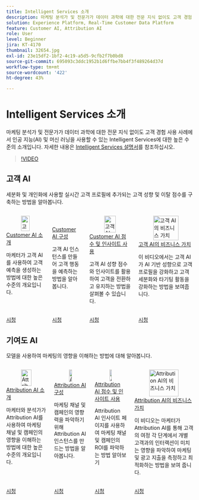 ```yaml
---
title: Intelligent Services 소개
description: 마케팅 분석가 및 전문가가 데이터 과학에 대한 전문 지식 없이도 고객 경험 사용 사례에서 인공 지능(AI) 및 머신 러닝을 사용할 수 있는 인텔리전트 서비스에 대한 높은 수준의 소개입니다.
solution: Experience Platform, Real-Time Customer Data Platform
feature: Customer AI, Attribution AI
role: User
level: Beginner
jira: KT-4170
thumbnail: 32654.jpg
exl-id: 23e15df2-1bf2-4c19-a5d5-9cfb2f7b0bd8
source-git-commit: 695093c3ddc1952b1d6ffbe7bb4f3f489264d37d
workflow-type: tm+mt
source-wordcount: '422'
ht-degree: 43%

---
```


# Intelligent Services 소개

마케팅 분석가 및 전문가가 데이터 과학에 대한 전문 지식 없이도 고객 경험 사용 사례에서 인공 지능(AI) 및 머신 러닝을 사용할 수 있는 Intelligent Services에 대한 높은 수준의 소개입니다. 자세한 내용은 [Intelligent Services 설명서](https://experienceleague.adobe.com/docs/experience-platform/intelligent-services/home.html?lang=ko)를 참조하십시오.

>[!VIDEO](https://video.tv.adobe.com/v/36615?learn=on&enablevpops&captions=kor)

## 고객 AI

세분화 및 개인화에 사용할 실시간 고객 프로필에 추가되는 고객 성향 및 이탈 점수를 구축하는 방법을 알아봅니다.

<!-- CARDS
{cta=Watch}
* introduction-to-customer-ai.md
* configure-customer-ai.md
* use-customer-ai-scores-and-insights.md
* business-value-of-customer-ai.md
-->
<!-- START CARDS HTML - DO NOT MODIFY BY HAND -->
<div class="columns">
    <div class="column is-half-tablet is-half-desktop is-one-third-widescreen" aria-label="Introduction to Customer AI">
        <div class="card" style="height: 100%; display: flex; flex-direction: column; height: 100%;">
            <div class="card-image">
                <figure class="image x-is-16by9">
                    <a href="introduction-to-customer-ai.md" title="고객 AI 소개" target="_blank" rel="referrer">
                        <img class="is-bordered-r-small" src="https://video.tv.adobe.com/v/36519?format=jpeg&nocache=1740250112240&captions=kor" alt="고객 AI 소개"
                             style="width: 100%; aspect-ratio: 16 / 9; object-fit: cover; overflow: hidden; display: block; margin: auto;">
                    </a>
                </figure>
            </div>
            <div class="card-content is-padded-small" style="display: flex; flex-direction: column; flex-grow: 1; justify-content: space-between;">
                <div class="top-card-content">
                    <p class="headline is-size-6 has-text-weight-bold">
                        <a href="introduction-to-customer-ai.md" target="_blank" rel="referrer" title="고객 AI 소개">Customer AI 소개</a>
                    </p>
                    <p class="is-size-6">마케터가 고객 AI를 사용하여 고객 예측을 생성하는 방법에 대한 높은 수준의 개요입니다.</p>
                </div>
                <a href="introduction-to-customer-ai.md" target="_blank" rel="referrer" class="spectrum-Button spectrum-Button--outline spectrum-Button--primary spectrum-Button--sizeM" style="align-self: flex-start; margin-top: 1rem;">
                    <span class="spectrum-Button-label has-no-wrap has-text-weight-bold">시청</span>
                </a>
            </div>
        </div>
    </div>
    <div class="column is-half-tablet is-half-desktop is-one-third-widescreen" aria-label="Configure Customer AI">
        <div class="card" style="height: 100%; display: flex; flex-direction: column; height: 100%;">
            <div class="card-image">
                <figure class="image x-is-16by9">
                    <a href="configure-customer-ai.md" title="고객 AI 구성" target="_blank" rel="referrer">
                        <img class="is-bordered-r-small" src="https://video.tv.adobe.com/v/36614?format=jpeg&nocache=1740250112226&captions=kor" alt="고객 AI 구성"
                             style="width: 100%; aspect-ratio: 16 / 9; object-fit: cover; overflow: hidden; display: block; margin: auto;">
                    </a>
                </figure>
            </div>
            <div class="card-content is-padded-small" style="display: flex; flex-direction: column; flex-grow: 1; justify-content: space-between;">
                <div class="top-card-content">
                    <p class="headline is-size-6 has-text-weight-bold">
                        <a href="configure-customer-ai.md" target="_blank" rel="referrer" title="고객 AI 구성">Customer AI 구성</a>
                    </p>
                    <p class="is-size-6">고객 AI 인스턴스를 만들어 고객 행동을 예측하는 방법을 알아봅니다.</p>
                </div>
                <a href="configure-customer-ai.md" target="_blank" rel="referrer" class="spectrum-Button spectrum-Button--outline spectrum-Button--primary spectrum-Button--sizeM" style="align-self: flex-start; margin-top: 1rem;">
                    <span class="spectrum-Button-label has-no-wrap has-text-weight-bold">시청</span>
                </a>
            </div>
        </div>
    </div>
    <div class="column is-half-tablet is-half-desktop is-one-third-widescreen" aria-label="Use Customer AI Scores and Insights">
        <div class="card" style="height: 100%; display: flex; flex-direction: column; height: 100%;">
            <div class="card-image">
                <figure class="image x-is-16by9">
                    <a href="use-customer-ai-scores-and-insights.md" title="고객 AI 스코어 및 인사이트 사용" target="_blank" rel="referrer">
                        <img class="is-bordered-r-small" src="https://video.tv.adobe.com/v/36613?format=jpeg&nocache=1740250112262&captions=kor" alt="고객 AI 스코어 및 인사이트 사용"
                             style="width: 100%; aspect-ratio: 16 / 9; object-fit: cover; overflow: hidden; display: block; margin: auto;">
                    </a>
                </figure>
            </div>
            <div class="card-content is-padded-small" style="display: flex; flex-direction: column; flex-grow: 1; justify-content: space-between;">
                <div class="top-card-content">
                    <p class="headline is-size-6 has-text-weight-bold">
                        <a href="use-customer-ai-scores-and-insights.md" target="_blank" rel="referrer" title="고객 AI 스코어 및 인사이트 사용">Customer AI 점수 및 인사이트 사용</a>
                    </p>
                    <p class="is-size-6">고객 AI 성향 점수와 인사이트를 활용하여 고객을 전환하고 유지하는 방법을 살펴볼 수 있습니다.</p>
                </div>
                <a href="use-customer-ai-scores-and-insights.md" target="_blank" rel="referrer" class="spectrum-Button spectrum-Button--outline spectrum-Button--primary spectrum-Button--sizeM" style="align-self: flex-start; margin-top: 1rem;">
                    <span class="spectrum-Button-label has-no-wrap has-text-weight-bold">시청</span>
                </a>
            </div>
        </div>
    </div>
    <div class="column is-half-tablet is-half-desktop is-one-third-widescreen" aria-label="Business Value of Customer AI">
        <div class="card" style="height: 100%; display: flex; flex-direction: column; height: 100%;">
            <div class="card-image">
                <figure class="image x-is-16by9">
                    <a href="business-value-of-customer-ai.md" title="고객 AI의 비즈니스 가치" target="_blank" rel="referrer">
                        <img class="is-bordered-r-small" src="https://video.tv.adobe.com/v/328479?format=jpeg&nocache=1740250112251&captions=kor" alt="고객 AI의 비즈니스 가치"
                             style="width: 100%; aspect-ratio: 16 / 9; object-fit: cover; overflow: hidden; display: block; margin: auto;">
                    </a>
                </figure>
            </div>
            <div class="card-content is-padded-small" style="display: flex; flex-direction: column; flex-grow: 1; justify-content: space-between;">
                <div class="top-card-content">
                    <p class="headline is-size-6 has-text-weight-bold">
                        <a href="business-value-of-customer-ai.md" target="_blank" rel="referrer" title="고객 AI의 비즈니스 가치">고객 AI의 비즈니스 가치</a>
                    </p>
                    <p class="is-size-6">이 비디오에서는 고객 AI가 AI 기반 성향으로 고객 프로필을 강화하고 고객 세분화와 타기팅 활동을 강화하는 방법을 보여줍니다.</p>
                </div>
                <a href="business-value-of-customer-ai.md" target="_blank" rel="referrer" class="spectrum-Button spectrum-Button--outline spectrum-Button--primary spectrum-Button--sizeM" style="align-self: flex-start; margin-top: 1rem;">
                    <span class="spectrum-Button-label has-no-wrap has-text-weight-bold">시청</span>
                </a>
            </div>
        </div>
    </div>
</div>
<!-- END CARDS HTML - DO NOT MODIFY BY HAND -->

## 기여도 AI

모델을 사용하여 마케팅의 영향을 이해하는 방법에 대해 알아봅니다.

<!-- CARDS
{cta=Watch}
* introduction-to-attribution-ai.md
* configure-attribution-ai.md
* use-attribution-ai-scores-and-insights.md
* business-value-of-attribution-ai.md
-->
<!-- START CARDS HTML - DO NOT MODIFY BY HAND -->
<div class="columns">
    <div class="column is-half-tablet is-half-desktop is-one-third-widescreen" aria-label="Introduction to Attribution AI">
        <div class="card" style="height: 100%; display: flex; flex-direction: column; height: 100%;">
            <div class="card-image">
                <figure class="image x-is-16by9">
                    <a href="introduction-to-attribution-ai.md" title="Attribution AI 소개" target="_blank" rel="referrer">
                        <img class="is-bordered-r-small" src="https://video.tv.adobe.com/v/36606?format=jpeg&nocache=1740250113366&captions=kor" alt="Attribution AI 소개"
                             style="width: 100%; aspect-ratio: 16 / 9; object-fit: cover; overflow: hidden; display: block; margin: auto;">
                    </a>
                </figure>
            </div>
            <div class="card-content is-padded-small" style="display: flex; flex-direction: column; flex-grow: 1; justify-content: space-between;">
                <div class="top-card-content">
                    <p class="headline is-size-6 has-text-weight-bold">
                        <a href="introduction-to-attribution-ai.md" target="_blank" rel="referrer" title="Attribution AI 소개">Attribution AI 소개</a>
                    </p>
                    <p class="is-size-6">마케터와 분석가가 Attribution AI를 사용하여 마케팅 채널 및 캠페인의 영향을 이해하는 방법에 대한 높은 수준의 개요입니다.</p>
                </div>
                <a href="introduction-to-attribution-ai.md" target="_blank" rel="referrer" class="spectrum-Button spectrum-Button--outline spectrum-Button--primary spectrum-Button--sizeM" style="align-self: flex-start; margin-top: 1rem;">
                    <span class="spectrum-Button-label has-no-wrap has-text-weight-bold">시청</span>
                </a>
            </div>
        </div>
    </div>
    <div class="column is-half-tablet is-half-desktop is-one-third-widescreen" aria-label="Configure Attribution AI">
        <div class="card" style="height: 100%; display: flex; flex-direction: column; height: 100%;">
            <div class="card-image">
                <figure class="image x-is-16by9">
                    <a href="configure-attribution-ai.md" title="Attribution AI 구성" target="_blank" rel="referrer">
                        <img class="is-bordered-r-small" src="https://video.tv.adobe.com/v/36612?format=jpeg&nocache=1740250113378&captions=kor" alt="Attribution AI 구성"
                             style="width: 100%; aspect-ratio: 16 / 9; object-fit: cover; overflow: hidden; display: block; margin: auto;">
                    </a>
                </figure>
            </div>
            <div class="card-content is-padded-small" style="display: flex; flex-direction: column; flex-grow: 1; justify-content: space-between;">
                <div class="top-card-content">
                    <p class="headline is-size-6 has-text-weight-bold">
                        <a href="configure-attribution-ai.md" target="_blank" rel="referrer" title="Attribution AI 구성">Attribution AI 구성</a>
                    </p>
                    <p class="is-size-6">마케팅 채널 및 캠페인의 영향력을 파악하기 위해 Attribution AI 인스턴스를 만드는 방법을 알아봅니다.</p>
                </div>
                <a href="configure-attribution-ai.md" target="_blank" rel="referrer" class="spectrum-Button spectrum-Button--outline spectrum-Button--primary spectrum-Button--sizeM" style="align-self: flex-start; margin-top: 1rem;">
                    <span class="spectrum-Button-label has-no-wrap has-text-weight-bold">시청</span>
                </a>
            </div>
        </div>
    </div>
    <div class="column is-half-tablet is-half-desktop is-one-third-widescreen" aria-label="Use Attribution AI Scores and Insights">
        <div class="card" style="height: 100%; display: flex; flex-direction: column; height: 100%;">
            <div class="card-image">
                <figure class="image x-is-16by9">
                    <a href="use-attribution-ai-scores-and-insights.md" title="Attribution AI 스코어 및 인사이트 사용" target="_blank" rel="referrer">
                        <img class="is-bordered-r-small" src="https://video.tv.adobe.com/v/345103?format=jpeg&nocache=1740250113402&captions=kor" alt="Attribution AI 스코어 및 인사이트 사용"
                             style="width: 100%; aspect-ratio: 16 / 9; object-fit: cover; overflow: hidden; display: block; margin: auto;">
                    </a>
                </figure>
            </div>
            <div class="card-content is-padded-small" style="display: flex; flex-direction: column; flex-grow: 1; justify-content: space-between;">
                <div class="top-card-content">
                    <p class="headline is-size-6 has-text-weight-bold">
                        <a href="use-attribution-ai-scores-and-insights.md" target="_blank" rel="referrer" title="Attribution AI 스코어 및 인사이트 사용">Attribution AI 점수 및 인사이트 사용</a>
                    </p>
                    <p class="is-size-6">Attribution AI 인사이트 페이지를 사용하여 마케팅 채널 및 캠페인의 ROI를 파악하는 방법 알아보기</p>
                </div>
                <a href="use-attribution-ai-scores-and-insights.md" target="_blank" rel="referrer" class="spectrum-Button spectrum-Button--outline spectrum-Button--primary spectrum-Button--sizeM" style="align-self: flex-start; margin-top: 1rem;">
                    <span class="spectrum-Button-label has-no-wrap has-text-weight-bold">시청</span>
                </a>
            </div>
        </div>
    </div>
    <div class="column is-half-tablet is-half-desktop is-one-third-widescreen" aria-label="Business Value of Attribution AI">
        <div class="card" style="height: 100%; display: flex; flex-direction: column; height: 100%;">
            <div class="card-image">
                <figure class="image x-is-16by9">
                    <a href="business-value-of-attribution-ai.md" title="Attribution AI의 비즈니스 가치" target="_blank" rel="referrer">
                        <img class="is-bordered-r-small" src="https://video.tv.adobe.com/v/328470?format=jpeg&nocache=1740250113390&captions=kor" alt="Attribution AI의 비즈니스 가치"
                             style="width: 100%; aspect-ratio: 16 / 9; object-fit: cover; overflow: hidden; display: block; margin: auto;">
                    </a>
                </figure>
            </div>
            <div class="card-content is-padded-small" style="display: flex; flex-direction: column; flex-grow: 1; justify-content: space-between;">
                <div class="top-card-content">
                    <p class="headline is-size-6 has-text-weight-bold">
                        <a href="business-value-of-attribution-ai.md" target="_blank" rel="referrer" title="Attribution AI의 비즈니스 가치">Attribution AI의 비즈니스 가치</a>
                    </p>
                    <p class="is-size-6">이 비디오는 마케터가 Attribution AI를 통해 고객의 여정 각 단계에서 개별 고객과의 인터랙션이 미치는 영향을 파악하여 마케팅 및 광고 지출을 측정하고 최적화하는 방법을 보여 줍니다.</p>
                </div>
                <a href="business-value-of-attribution-ai.md" target="_blank" rel="referrer" class="spectrum-Button spectrum-Button--outline spectrum-Button--primary spectrum-Button--sizeM" style="align-self: flex-start; margin-top: 1rem;">
                    <span class="spectrum-Button-label has-no-wrap has-text-weight-bold">시청</span>
                </a>
            </div>
        </div>
    </div>
</div>
<!-- END CARDS HTML - DO NOT MODIFY BY HAND -->
